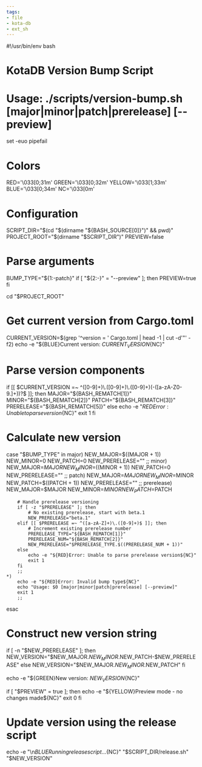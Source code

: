 ```yaml
---
tags:
- file
- kota-db
- ext_sh
---
```

#!/usr/bin/env bash

# KotaDB Version Bump Script
# Usage: ./scripts/version-bump.sh [major|minor|patch|prerelease] [--preview]

set -euo pipefail

# Colors
RED='\033[0;31m'
GREEN='\033[0;32m'
YELLOW='\033[1;33m'
BLUE='\033[0;34m'
NC='\033[0m'

# Configuration
SCRIPT_DIR="$(cd "$(dirname "${BASH_SOURCE[0]}")" && pwd)"
PROJECT_ROOT="$(dirname "$SCRIPT_DIR")"
PREVIEW=false

# Parse arguments
BUMP_TYPE="${1:-patch}"
if [ "${2:-}" = "--preview" ]; then
    PREVIEW=true
fi

cd "$PROJECT_ROOT"

# Get current version from Cargo.toml
CURRENT_VERSION=$(grep '^version = ' Cargo.toml | head -1 | cut -d'"' -f2)
echo -e "${BLUE}Current version: $CURRENT_VERSION${NC}"

# Parse version components
if [[ $CURRENT_VERSION =~ ^([0-9]+)\.([0-9]+)\.([0-9]+)(-([a-zA-Z0-9.]+))?$ ]]; then
    MAJOR="${BASH_REMATCH[1]}"
    MINOR="${BASH_REMATCH[2]}"
    PATCH="${BASH_REMATCH[3]}"
    PRERELEASE="${BASH_REMATCH[5]}"
else
    echo -e "${RED}Error: Unable to parse version${NC}"
    exit 1
fi

# Calculate new version
case "$BUMP_TYPE" in
    major)
        NEW_MAJOR=$((MAJOR + 1))
        NEW_MINOR=0
        NEW_PATCH=0
        NEW_PRERELEASE=""
        ;;
    minor)
        NEW_MAJOR=$MAJOR
        NEW_MINOR=$((MINOR + 1))
        NEW_PATCH=0
        NEW_PRERELEASE=""
        ;;
    patch)
        NEW_MAJOR=$MAJOR
        NEW_MINOR=$MINOR
        NEW_PATCH=$((PATCH + 1))
        NEW_PRERELEASE=""
        ;;
    prerelease)
        NEW_MAJOR=$MAJOR
        NEW_MINOR=$MINOR
        NEW_PATCH=$PATCH
        
        # Handle prerelease versioning
        if [ -z "$PRERELEASE" ]; then
            # No existing prerelease, start with beta.1
            NEW_PRERELEASE="beta.1"
        elif [[ $PRERELEASE =~ ^([a-zA-Z]+)\.([0-9]+)$ ]]; then
            # Increment existing prerelease number
            PRERELEASE_TYPE="${BASH_REMATCH[1]}"
            PRERELEASE_NUM="${BASH_REMATCH[2]}"
            NEW_PRERELEASE="$PRERELEASE_TYPE.$((PRERELEASE_NUM + 1))"
        else
            echo -e "${RED}Error: Unable to parse prerelease version${NC}"
            exit 1
        fi
        ;;
    *)
        echo -e "${RED}Error: Invalid bump type${NC}"
        echo "Usage: $0 [major|minor|patch|prerelease] [--preview]"
        exit 1
        ;;
esac

# Construct new version string
if [ -n "$NEW_PRERELEASE" ]; then
    NEW_VERSION="$NEW_MAJOR.$NEW_MINOR.$NEW_PATCH-$NEW_PRERELEASE"
else
    NEW_VERSION="$NEW_MAJOR.$NEW_MINOR.$NEW_PATCH"
fi

echo -e "${GREEN}New version: $NEW_VERSION${NC}"

if [ "$PREVIEW" = true ]; then
    echo -e "${YELLOW}Preview mode - no changes made${NC}"
    exit 0
fi

# Update version using the release script
echo -e "\n${BLUE}Running release script...${NC}"
"$SCRIPT_DIR/release.sh" "$NEW_VERSION"